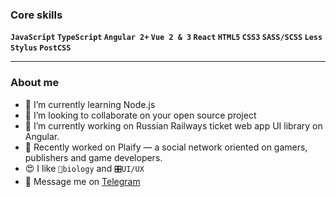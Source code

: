### Core skills

**`JavaScript`
`TypeScript`
`Angular 2+`
`Vue 2 & 3`
`React`
`HTML5`
`CSS3`
`SASS/SCSS`
`Less`
`Stylus`
`PostCSS`**

---

### About me
- 🌱 I’m currently learning Node.js
- 👯 I’m looking to collaborate on your open source project
- 💼 I’m currently working on Russian Railways ticket web app UI library on Angular.
- 💼 Recently worked on Plaify — a social network oriented on gamers, publishers and game developers.
- 😍 I like `🧬biology` and `🎛UI/UX`
- 💬 Message me on <a href="t.me/@ConstantinePlaify" about="_blank">Telegram</a>



